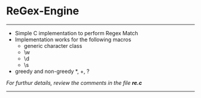 # ReGex-Engine
---
- Simple C implementation to perform Regex Match
- Implementation works for the following macros
  - generic character class
  - \w
  - \d
  - \s
- greedy and non-greedy *, +, ?


*For furthur details, review the comments in the file **re.c***

---